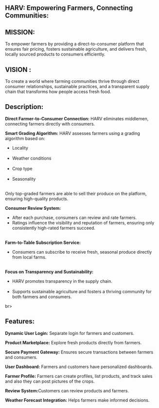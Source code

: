 ## HARV: Empowering Farmers, Connecting Communities:
## MISSION:
To empower farmers by providing a direct-to-consumer platform that ensures fair pricing, fosters sustainable agriculture, and delivers fresh, locally sourced products to consumers efficiently.
## VISION :
To create a world where farming communities thrive through direct consumer relationships, sustainable practices, and a transparent supply chain that transforms how people access fresh food.
## Description:
<strong>Direct Farmer-to-Consumer Connection:</strong> HARV eliminates middlemen, connecting farmers directly with consumers.

<strong>Smart Grading Algorithm:</strong> HARV assesses farmers using a grading algorithm based on:</br>
<ul>
  <li>Locality</li></br>
  <li>Weather conditions</li></br>
  <li>Crop type</li></br>
  <li>Seasonality</li></br>
</ul>
Only top-graded farmers are able to sell their produce on the platform, ensuring high-quality products.

<strong>Consumer Review System:</strong>
<ul>
  <li>After each purchase, consumers can review and rate farmers.</li</br>
  <li>Ratings influence the visibility and reputation of farmers, ensuring only consistently high-rated farmers succeed.</li></br>
</ul>

<strong>Farm-to-Table Subscription Service:</strong>
<ul>
  <li>Consumers can subscribe to receive fresh, seasonal produce directly from local farms.</li></br>
</ul>

<strong>Focus on Transparency and Sustainability:</strong>
<ul>
<li>HARV promotes transparency in the supply chain.</li></br>
  
<li>Supports sustainable agriculture and fosters a thriving community for both farmers and consumers.</li></ul>br>
  
</ul>

## Features:
<strong>Dynamic User Login:</strong> Separate login for farmers and customers.</br>

<strong>Product Marketplace:</strong> Explore fresh products directly from farmers.</br>

<strong>Secure Payment Gateway:</strong> Ensures secure transactions between farmers and consumers.</br>

<strong>User Dashboard:</strong> Farmers and customers have personalized dashboards.</br>

<strong>Farmer Profile:</strong> Farmers can create profiles, list products, and track sales and also they can post pictures of the crops.</br>

<strong>Review System:</strong>Customers can review products and farmers.</br>

<strong>Weather Forecast Integration:</strong> Helps farmers make informed decisions.</br>


